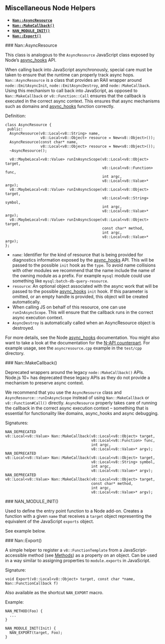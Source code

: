 Miscellaneous Node Helpers
--------------------------

-   [**`Nan::AsyncResource`**](#api_nan_asyncresource)
-   [**`Nan::MakeCallback()`**](#api_nan_make_callback)
-   [**`NAN_MODULE_INIT()`**](#api_nan_module_init)
-   [**`Nan::Export()`**](#api_nan_export)

<span id="api_nan_asyncresource"></span> \#\#\# Nan::AsyncResource

This class is analogous to the `AsyncResource` JavaScript class exposed by Node’s [async\_hooks](https://nodejs.org/dist/latest-v9.x/docs/api/async_hooks.html) API.

When calling back into JavaScript asynchronously, special care must be taken to ensure that the runtime can properly track async hops. `Nan::AsyncResource` is a class that provides an RAII wrapper around `node::EmitAsyncInit`, `node::EmitAsyncDestroy`, and `node::MakeCallback`. Using this mechanism to call back into JavaScript, as opposed to `Nan::MakeCallback` or `v8::Function::Call` ensures that the callback is executed in the correct async context. This ensures that async mechanisms such as domains and [async\_hooks](https://nodejs.org/dist/latest-v9.x/docs/api/async_hooks.html) function correctly.

Definition:

    class AsyncResource {
     public:
      AsyncResource(v8::Local<v8::String> name,
                    v8::Local<v8::Object> resource = New<v8::Object>());
      AsyncResource(const char* name,
                    v8::Local<v8::Object> resource = New<v8::Object>());
      ~AsyncResource();

      v8::MaybeLocal<v8::Value> runInAsyncScope(v8::Local<v8::Object> target,
                                                v8::Local<v8::Function> func,
                                                int argc,
                                                v8::Local<v8::Value>* argv);
      v8::MaybeLocal<v8::Value> runInAsyncScope(v8::Local<v8::Object> target,
                                                v8::Local<v8::String> symbol,
                                                int argc,
                                                v8::Local<v8::Value>* argv);
      v8::MaybeLocal<v8::Value> runInAsyncScope(v8::Local<v8::Object> target,
                                                const char* method,
                                                int argc,
                                                v8::Local<v8::Value>* argv);
    };

-   `name`: Identifier for the kind of resource that is being provided for diagnostics information exposed by the [async\_hooks](https://nodejs.org/dist/latest-v9.x/docs/api/async_hooks.html) API. This will be passed to the possible `init` hook as the `type`. To avoid name collisions with other modules we recommend that the name include the name of the owning module as a prefix. For example `mysql` module could use something like `mysql:batch-db-query-resource`.
-   `resource`: An optional object associated with the async work that will be passed to the possible [async\_hooks](https://nodejs.org/dist/latest-v9.x/docs/api/async_hooks.html) `init` hook. If this parameter is omitted, or an empty handle is provided, this object will be created automatically.
-   When calling JS on behalf of this resource, one can use `runInAsyncScope`. This will ensure that the callback runs in the correct async execution context.
-   `AsyncDestroy` is automatically called when an AsyncResource object is destroyed.

For more details, see the Node [async\_hooks](https://nodejs.org/dist/latest-v9.x/docs/api/async_hooks.html) documentation. You might also want to take a look at the documentation for the [N-API counterpart](https://nodejs.org/dist/latest-v9.x/docs/api/n-api.html#n_api_custom_asynchronous_operations). For example usage, see the `asyncresource.cpp` example in the `test/cpp` directory.

<span id="api_nan_make_callback"></span> \#\#\# Nan::MakeCallback()

Deprecated wrappers around the legacy `node::MakeCallback()` APIs. Node.js 10+ has deprecated these legacy APIs as they do not provide a mechanism to preserve async context.

We recommend that you use the `AsyncResource` class and `AsyncResource::runInAsyncScope` instead of using `Nan::MakeCallback` or `v8::Function#Call()` directly. `AsyncResource` properly takes care of running the callback in the correct async execution context – something that is essential for functionality like domains, async\_hooks and async debugging.

Signatures:

    NAN_DEPRECATED
    v8::Local<v8::Value> Nan::MakeCallback(v8::Local<v8::Object> target,
                                           v8::Local<v8::Function> func,
                                           int argc,
                                           v8::Local<v8::Value>* argv);
    NAN_DEPRECATED
    v8::Local<v8::Value> Nan::MakeCallback(v8::Local<v8::Object> target,
                                           v8::Local<v8::String> symbol,
                                           int argc,
                                           v8::Local<v8::Value>* argv);
    NAN_DEPRECATED
    v8::Local<v8::Value> Nan::MakeCallback(v8::Local<v8::Object> target,
                                           const char* method,
                                           int argc,
                                           v8::Local<v8::Value>* argv);

<span id="api_nan_module_init"></span> \#\#\# NAN\_MODULE\_INIT()

Used to define the entry point function to a Node add-on. Creates a function with a given `name` that receives a `target` object representing the equivalent of the JavaScript `exports` object.

See example below.

<span id="api_nan_export"></span> \#\#\# Nan::Export()

A simple helper to register a `v8::FunctionTemplate` from a JavaScript-accessible method (see [Methods](./methods.md)) as a property on an object. Can be used in a way similar to assigning properties to `module.exports` in JavaScript.

Signature:

    void Export(v8::Local<v8::Object> target, const char *name, Nan::FunctionCallback f)

Also available as the shortcut `NAN_EXPORT` macro.

Example:

    NAN_METHOD(Foo) {
      ...
    }

    NAN_MODULE_INIT(Init) {
      NAN_EXPORT(target, Foo);
    }
